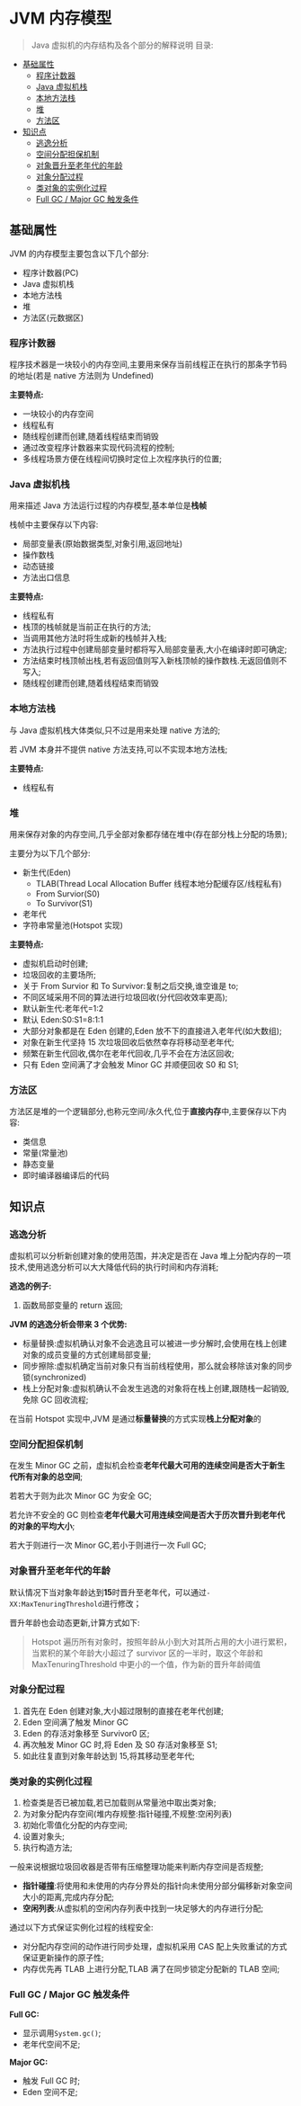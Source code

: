 # JVM 内存模型 <!-- omit in toc -->

> Java 虚拟机的内存结构及各个部分的解释说明
> 目录:

- [基础属性](#基础属性)
  - [程序计数器](#程序计数器)
  - [Java 虚拟机栈](#java-虚拟机栈)
  - [本地方法栈](#本地方法栈)
  - [堆](#堆)
  - [方法区](#方法区)
- [知识点](#知识点)
  - [逃逸分析](#逃逸分析)
  - [空间分配担保机制](#空间分配担保机制)
  - [对象晋升至老年代的年龄](#对象晋升至老年代的年龄)
  - [对象分配过程](#对象分配过程)
  - [类对象的实例化过程](#类对象的实例化过程)
  - [Full GC / Major GC 触发条件](#full-gc--major-gc-触发条件)

## 基础属性

JVM 的内存模型主要包含以下几个部分:

- 程序计数器(PC)
- Java 虚拟机栈
- 本地方法栈
- 堆
- 方法区(元数据区)

### 程序计数器

程序技术器是一块较小的内存空间,主要用来保存当前线程正在执行的那条字节码的地址(若是 native 方法则为 Undefined)

**主要特点:**

- 一块较小的内存空间
- 线程私有
- 随线程创建而创建,随着线程结束而销毁
- 通过改变程序计数器来实现代码流程的控制;
- 多线程场景方便在线程间切换时定位上次程序执行的位置;

### Java 虚拟机栈

用来描述 Java 方法运行过程的内存模型,基本单位是**栈帧**

栈帧中主要保存以下内容:

- 局部变量表(原始数据类型,对象引用,返回地址)
- 操作数栈
- 动态链接
- 方法出口信息

**主要特点:**

- 线程私有
- 栈顶的栈帧就是当前正在执行的方法;
- 当调用其他方法时将生成新的栈帧并入栈;
- 方法执行过程中创建局部变量时都将写入局部变量表,大小在编译时即可确定;
- 方法结束时栈顶帧出栈,若有返回值则写入新栈顶帧的操作数栈.无返回值则不写入;
- 随线程创建而创建,随着线程结束而销毁

### 本地方法栈

与 Java 虚拟机栈大体类似,只不过是用来处理 native 方法的;

若 JVM 本身并不提供 native 方法支持,可以不实现本地方法栈;

**主要特点:**

- 线程私有

### 堆

用来保存对象的内存空间,几乎全部对象都存储在堆中(存在部分栈上分配的场景);

主要分为以下几个部分:

- 新生代(Eden)
  - TLAB(Thread Local Allocation Buffer 线程本地分配缓存区/线程私有)
  - From Survior(S0)
  - To Survivor(S1)
- 老年代
- 字符串常量池(Hotspot 实现)

**主要特点:**

- 虚拟机启动时创建;
- 垃圾回收的主要场所;
- 关于 From Survior 和 To Survivor:复制之后交换,谁空谁是 to;
- 不同区域采用不同的算法进行垃圾回收(分代回收效率更高);
- 默认新生代:老年代=1:2
- 默认 Eden:S0:S1=8:1:1
- 大部分对象都是在 Eden 创建的,Eden 放不下的直接进入老年代(如大数组);
- 对象在新生代坚持 15 次垃圾回收后依然幸存将移动至老年代;
- 频繁在新生代回收,偶尔在老年代回收,几乎不会在方法区回收;
- 只有 Eden 空间满了才会触发 Minor GC 并顺便回收 S0 和 S1;

### 方法区

方法区是堆的一个逻辑部分,也称元空间/永久代,位于**直接内存**中,主要保存以下内容:

- 类信息
- 常量(常量池)
- 静态变量
- 即时编译器编译后的代码

## 知识点

### 逃逸分析

虚拟机可以分析新创建对象的使用范围，并决定是否在 Java 堆上分配内存的一项技术,使用逃逸分析可以大大降低代码的执行时间和内存消耗;

**逃逸的例子:**

1. 函数局部变量的 return 返回;

**JVM 的逃逸分析会带来 3 个优势:**

- 标量替换:虚拟机确认对象不会逃逸且可以被进一步分解时,会使用在栈上创建对象的成员变量的方式创建局部变量;
- 同步擦除:虚拟机确定当前对象只有当前线程使用，那么就会移除该对象的同步锁(synchronized)
- 栈上分配对象:虚拟机确认不会发生逃逸的对象将在栈上创建,跟随栈一起销毁,免除 GC 回收流程;

在当前 Hotspot 实现中,JVM 是通过**标量替换**的方式实现**栈上分配对象**的

### 空间分配担保机制

在发生 Minor GC 之前，虚拟机会检查**老年代最大可用的连续空间是否大于新生代所有对象的总空间**;

若若大于则为此次 Minor GC 为安全 GC;

若允许不安全的 GC 则检查**老年代最大可用连续空间是否大于历次晋升到老年代的对象的平均大小**;

若大于则进行一次 Minor GC,若小于则进行一次 Full GC;

### 对象晋升至老年代的年龄

默认情况下当对象年龄达到**15**时晋升至老年代，可以通过`-XX:MaxTenuringThreshold`进行修改；

晋升年龄也会动态更新,计算方式如下:

> Hotspot 遍历所有对象时，按照年龄从小到大对其所占用的大小进行累积，当累积的某个年龄大小超过了 survivor 区的一半时，取这个年龄和 MaxTenuringThreshold 中更小的一个值，作为新的晋升年龄阈值

### 对象分配过程

1. 首先在 Eden 创建对象,大小超过限制的直接在老年代创建;
2. Eden 空间满了触发 Minor GC
3. Eden 的存活对象移至 Survivor0 区;
4. 再次触发 Minor GC 时,将 Eden 及 S0 存活对象移至 S1;
5. 如此往复直到对象年龄达到 15,将其移动至老年代;

### 类对象的实例化过程

1. 检查类是否已被加载,若已加载则从常量池中取出类对象;
2. 为对象分配内存空间(堆内存规整:指针碰撞,不规整:空闲列表)
3. 初始化零值化分配的内存空间;
4. 设置对象头;
5. 执行构造方法;

一般来说根据垃圾回收器是否带有压缩整理功能来判断内存空间是否规整;

- **指针碰撞**:将使用和未使用的内存分界处的指针向未使用分部分偏移新对象空间大小的距离,完成内存分配;
- **空闲列表**:从虚拟机的空闲内存列表中找到一块足够大的内存进行分配;

通过以下方式保证实例化过程的线程安全:

- 对分配内存空间的动作进行同步处理，虚拟机采用 CAS 配上失败重试的方式保证更新操作的原子性;
- 内存优先再 TLAB 上进行分配,TLAB 满了在同步锁定分配新的 TLAB 空间;

### Full GC / Major GC 触发条件

**Full GC:**

- 显示调用`System.gc()`;
- 老年代空间不足;

**Major GC:**

- 触发 Full GC 时;
- Eden 空间不足;

